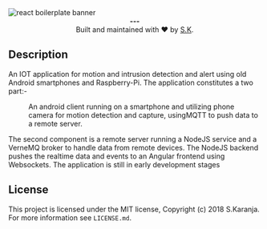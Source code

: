 <img src="http://www.bitreactive.com/wp-content/uploads/2014/08/FullSizeRender21-1024x1024.jpg" alt="react boilerplate banner" align="center" />

<br />

<div align="center"><strong>---</strong></div>

<div align="center">
  Built and maintained with ❤️ by <a href="https://skdev.work">S.K</a>.
</div>

## Description
An IOT application for motion and intrusion detection and alert using old Android smartphones and Raspberry-Pi. The application constitutes a two part:- 
<dl>
  <dd>
An android client running on a smartphone and utilizing phone camera for motion detection and capture, usingMQTT to push data to a remote server. 
  </dd>
  </dl>
  The second component is a remote server running a NodeJS service and a VerneMQ broker to handle data from remote devices. The NodeJS backend pushes the realtime data and events to an Angular frontend using Websockets. The application is still in early development stages

## License

This project is licensed under the MIT license, Copyright (c) 2018 S.Karanja. For more information see `LICENSE.md`.




